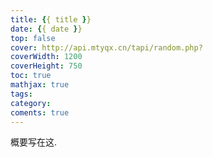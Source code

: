 ```yaml
---
title: {{ title }}
date: {{ date }}
top: false
cover: http://api.mtyqx.cn/tapi/random.php?
coverWidth: 1200
coverHeight: 750
toc: true
mathjax: true
tags:
category:
coments: true
---
```


概要写在这.
<!--more-->